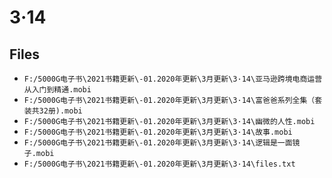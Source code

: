 # 3·14

## Files

- `F:/5000G电子书\2021书籍更新\-01.2020年更新\3月更新\3·14\亚马逊跨境电商运营从入门到精通.mobi`
- `F:/5000G电子书\2021书籍更新\-01.2020年更新\3月更新\3·14\富爸爸系列全集（套装共32册).mobi`
- `F:/5000G电子书\2021书籍更新\-01.2020年更新\3月更新\3·14\幽微的人性.mobi`
- `F:/5000G电子书\2021书籍更新\-01.2020年更新\3月更新\3·14\故事.mobi`
- `F:/5000G电子书\2021书籍更新\-01.2020年更新\3月更新\3·14\逻辑是一面镜子.mobi`
- `F:/5000G电子书\2021书籍更新\-01.2020年更新\3月更新\3·14\files.txt`
